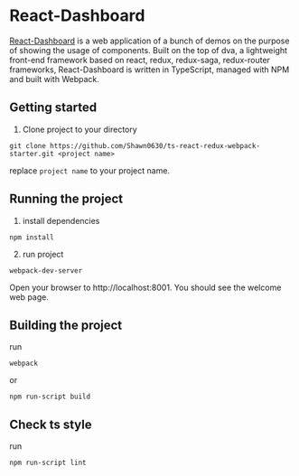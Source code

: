 # React-Dashboard
[React-Dashboard](https://shawn0630.github.io/react-dashboard) is a web application of a bunch of demos on the purpose of showing the usage of components. Built on the top of dva, a lightweight front-end framework based on react, redux, redux-saga, redux-router frameworks, React-Dashboard is written in TypeScript, managed with NPM and built with Webpack. 
## Getting started
1. Clone project to your directory
```
git clone https://github.com/Shawn0630/ts-react-redux-webpack-starter.git <project name>
```
replace `project name` to your project name.
## Running the project
1. install dependencies
```
npm install
```
2. run project
```
webpack-dev-server
```
Open your browser to http://localhost:8001. You should see the welcome web page.
## Building the project
run
```
webpack
```
or
```
npm run-script build
```
## Check ts style
run
```
npm run-script lint
```
